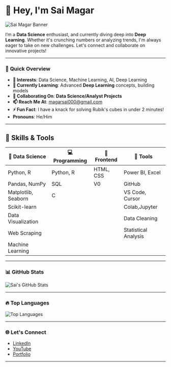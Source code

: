 # 👋 Hey, I'm **Sai Magar**

![Sai Magar Banner](https://media0.giphy.com/media/v1.Y2lkPTc5MGI3NjExa3IyNWtsNGM4bXBuYmJkdHU5ODl3Ym1wdTBoOTF5bGNwcDM0c2czeSZlcD12MV9pbnRlcm5hbF9naWZfYnlfaWQmY3Q9Zw/8D2KdBOaS12nQBjkAv/giphy.gif)

I’m a **Data Science** enthusiast, and currently diving deep into **Deep Learning**. Whether it's crunching numbers or analyzing trends, I'm always eager to take on new challenges. Let's connect and collaborate on innovative projects!

---

### 🌟 **Quick Overview**

- **👀 Interests**: Data Science, Machine Learning, AI, Deep Learning  
- **🌱 Currently Learning**: Advanced **Deep Learning** concepts, building models  
- **💞️ Collaborating On**: **Data Science/Analyst Projects**  
- **📫 Reach Me At**: [magarsai000@gmail.com](mailto:magarsai000@gmail.com)  
- **⚡ Fun Fact**: I have a knack for solving Rubik's cubes in under 2 minutes!  
- **Pronouns**: He/Him  

---

## 🎯 **Skills & Tools**

| 🚀 Data Science     | 💻 Programming | 🎨 Frontend | 🔧 Tools  |
|---------------------|----------------|-------------|-----------|
| Python, R           | Python, R  | HTML, CSS   | Power BI, Excel |
| Pandas, NumPy       | SQL        | V0          | GitHub |
| Matplotlib, Seaborn | C          |             | VS Code, Cursor  |
| Scikit-learn        |            |             | Colab,Jupyter |
| Data Visualization  |            |             | Data Cleaning |
| Web Scraping        |            |             | Statistical Analysis|
| Machine Learning    |            |             |               |
---

### 📊 **GitHub Stats**

![Sai's GitHub Stats](https://github-readme-stats.vercel.app/api?username=Sai-Magar&show_icons=true&theme=radical&include_all_commits=true)

---

### 🔥 **Top Languages**

![Top Languages](https://github-readme-stats.vercel.app/api/top-langs/?username=Sai-Magar&layout=compact&theme=radical)

---

### 🌐 **Let's Connect**

- [LinkedIn](https://www.linkedin.com/in/sai-magar25/)
- [YouTube](https://www.youtube.com/@Magarsai)
- [Portfolio](https://sai-magar.github.io/Sai-s-Magar-Portfolio/)

---
